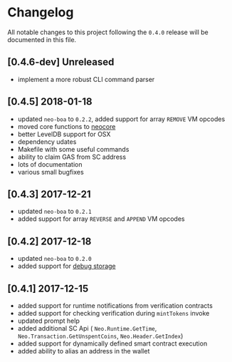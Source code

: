 # Changelog
All notable changes to this project following the `0.4.0` release will be documented in this file.

## [0.4.6-dev] Unreleased
- implement a more robust CLI command parser

## [0.4.5] 2018-01-18
- updated `neo-boa` to `0.2.2`, added support for array `REMOVE` VM opcodes
- moved core functions to [neocore](https://github.com/CityOfZion/neo-python-core)
- better LevelDB support for OSX
- dependency udates
- Makefile with some useful commands
- ability to claim GAS from SC address
- lots of documentation
- various small bugfixes

## [0.4.3] 2017-12-21
- updated `neo-boa` to `0.2.1`
- added support for array `REVERSE` and `APPEND` VM opcodes

## [0.4.2] 2017-12-18
- updated `neo-boa` to `0.2.0`
- added support for [debug storage](https://github.com/CityOfZion/neo-python/pull/120)

## [0.4.1] 2017-12-15
- added support for runtime notifications from verification contracts
- added support for checking verification during `mintTokens` invoke
- updated prompt help
- added additional SC Api ( `Neo.Runtime.GetTime`, `Neo.Transaction.GetUnspentCoins`, `Neo.Header.GetIndex`)
- added support for dynamically defined smart contract execution
- added ability to alias an address in the wallet
